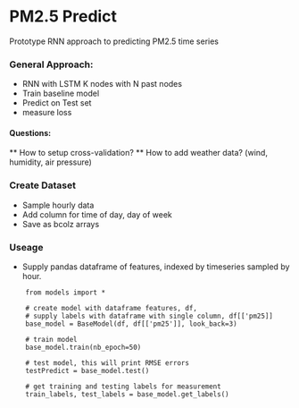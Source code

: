 # PM2.5 Predict

Prototype RNN approach to predicting PM2.5 time series

### General Approach:
- RNN with LSTM K nodes with N past nodes
- Train baseline model 
- Predict on Test set
- measure loss

#### Questions:
** How to setup cross-validation? 
** How to add weather data? (wind, humidity, air pressure)

### Create Dataset
- Sample hourly data
- Add column for time of day, day of week
- Save as bcolz arrays


### Useage

- Supply pandas dataframe of features,  indexed by timeseries sampled by hour. 

````
    from models import *
    
    # create model with dataframe features, df, 
    # supply labels with dataframe with single column, df[['pm25]]
    base_model = BaseModel(df, df[['pm25']], look_back=3)

    # train model 
    base_model.train(nb_epoch=50)

    # test model, this will print RMSE errors
    testPredict = base_model.test()

    # get training and testing labels for measurement
    train_labels, test_labels = base_model.get_labels()
````